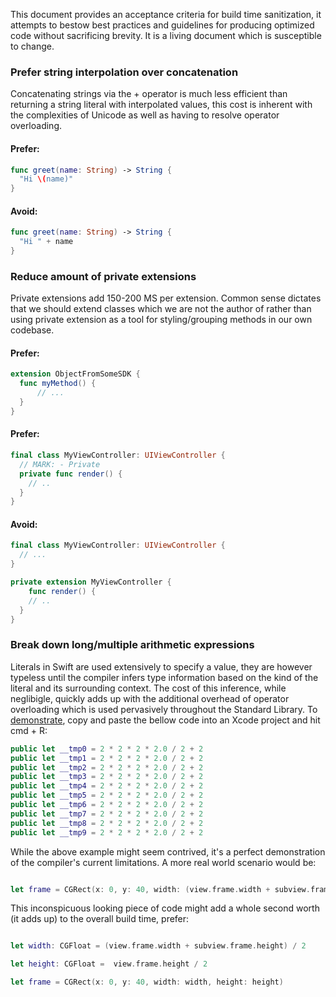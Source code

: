 
This document provides an acceptance criteria for build time sanitization, it attempts to bestow best practices and guidelines for producing optimized code without sacrificing brevity. It is a living document which is susceptible to change.

### Prefer string interpolation over concatenation

Concatenating strings via the + operator is much less efficient than returning a string literal with interpolated values, this cost is inherent with the complexities of Unicode as well as having to resolve operator overloading.

#### Prefer:
```swift
func greet(name: String) -> String {
  "Hi \(name)"
}
```
#### Avoid:
```swift
func greet(name: String) -> String {
  "Hi " + name
}
```

### Reduce amount of private extensions

Private extensions add 150-200 MS per extension. Common sense dictates that we should extend classes which we are not the author of rather than using private extension as a tool for styling/grouping methods in our own codebase.

#### Prefer:
```swift
extension ObjectFromSomeSDK {
  func myMethod() { 
      // ... 
  }
}
```

#### Prefer:
```swift
final class MyViewController: UIViewController {
  // MARK: - Private
  private func render() {
    // ..
  }
}
```

#### Avoid:
```swift
final class MyViewController: UIViewController {
  // ...
}

private extension MyViewController {
    func render() {
    // ..
  }
}
```

### Break down long/multiple arithmetic expressions

Literals in Swift are used extensively to specify a value, they are however typeless until the compiler infers type information based on the kind of the literal and its surrounding context. The cost of this inference, while neglibigle, quickly adds up with the additional overhead of operator overloading which is used pervasively throughout the Standard Library. To [demonstrate](https://www.pointfree.co/episodes/ep111-designing-dependencies-modularization#t1046), copy and paste the bellow code into an Xcode project and hit cmd + R:

```swift
public let __tmp0 = 2 * 2 * 2 * 2.0 / 2 + 2
public let __tmp1 = 2 * 2 * 2 * 2.0 / 2 + 2
public let __tmp2 = 2 * 2 * 2 * 2.0 / 2 + 2
public let __tmp3 = 2 * 2 * 2 * 2.0 / 2 + 2
public let __tmp4 = 2 * 2 * 2 * 2.0 / 2 + 2
public let __tmp5 = 2 * 2 * 2 * 2.0 / 2 + 2
public let __tmp6 = 2 * 2 * 2 * 2.0 / 2 + 2
public let __tmp7 = 2 * 2 * 2 * 2.0 / 2 + 2
public let __tmp8 = 2 * 2 * 2 * 2.0 / 2 + 2
public let __tmp9 = 2 * 2 * 2 * 2.0 / 2 + 2
```
While the above example might seem contrived, it's a perfect demonstration of the compiler's current limitations. A more real world scenario would be:

```swift

let frame = CGRect(x: 0, y: 40, width: (view.frame.width + subview.frame.height) / 2, height: view.frame.height / 2)

```
This inconspicuous looking piece of code might add a whole second worth (it adds up) to the overall build time, prefer:

```swift

let width: CGFloat = (view.frame.width + subview.frame.height) / 2

let height: CGFloat =  view.frame.height / 2

let frame = CGRect(x: 0, y: 40, width: width, height: height)

```

